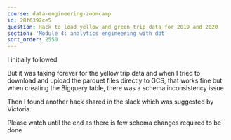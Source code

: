 ```yaml
---
course: data-engineering-zoomcamp
id: 28f6392ce5
question: Hack to load yellow and green trip data for 2019 and 2020
section: 'Module 4: analytics engineering with dbt'
sort_order: 2550
---
```


I initially followed

But it was taking forever for the yellow trip data and when I tried to download and upload the parquet files directly to GCS, that works fine but when creating the Bigquery table, there was a schema inconsistency issue

Then I found another hack shared in the slack which was suggested by Victoria.

Please watch until the end as there is few schema changes required to be done

